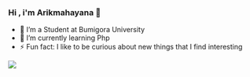 ### Hi , i'm Arikmahayana 👋

- 🔭 I’m a Student at Bumigora University
- 🌱 I’m currently learning Php
- ⚡ Fun fact: I like to be curious about new things that I find interesting

<img src="https://github-readme-stats.vercel.app/api?username=harymahayana07&&show_icons=true&title_color=bb2acf&text_color=daf7dc&bg_color=151515">
